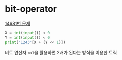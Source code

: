 # bit-operator

[14681번 문제](https://www.acmicpc.net/problem/14681)
```python
X = int(input()) < 0
Y = int(input()) < 0
print("1243"[X + (Y << 1)])
```
비트 연산자 `<<1`을 활용하면 2배가 된다는 방식을 이용한 트릭

